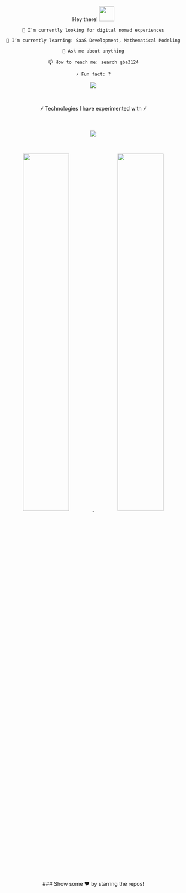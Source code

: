 

<p align="center">
  &nbsp;
</p>

<div align="center">
  <P>
    Hey there! <img src="https://media.giphy.com/media/hvRJCLFzcasrR4ia7z/giphy.gif" width="40" height="40">

    🔭 I’m currently looking for digital nomad experiences
    
    🌱 I’m currently learning: SaaS Development, Mathematical Modeling
    
    💬 Ask me about anything
    
    📫 How to reach me: search gba3124
    
    ⚡ Fun fact: ?
  </P>
  <p>
    <img align="center" src="https://github-readme-stats.vercel.app/api/top-langs/?username=gba3124&theme=dark&layout=compact" />
  </p>
  <p align="center">
    &nbsp;
  </p>
  <p align="center">
    ⚡ Technologies I have experimented with ⚡
  </p>
  <p align="center">
    &nbsp;
  </p>
  <p align="center">
    <a href="https://skillicons.dev">
      <img src="https://skillicons.dev/icons?i=arduino,cs,django,docker,express,fastapi,firebase,flask,gcp,githubactions,java,jenkins,matlab,mongodb,mysql,nextjs,nodejs,opencv,p5js,postgres,postman,py,pytorch,react,spring,sqlite,sklearn,tailwind,tensorflow,ubuntu" />
    </a>
  </p>
</div>

<p align="center">
  &nbsp;
</p>

<p align="center">
  <a href="https://abhigyantrips.dev/">
    <img width="49.5%" src="https://github-readme-stats.vercel.app/api?username=gba3124&show_icons=true&theme=dracula&hide_border=true" />
    <img width="49.5%" src="https://github-readme-streak-stats.herokuapp.com/?user=gba3124&theme=dracula&hide_border=true" />
  </a>
</p>
<div align="center">
  ### Show some ❤️ by starring the repos!
</div>
